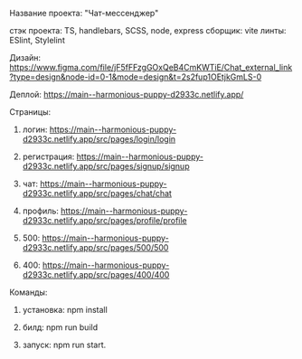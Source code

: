 Название проекта: "Чат-мессенджер"

стэк проекта: TS, handlebars, SCSS, node, express
сборщик: vite
линты: ESlint, Stylelint

Дизайн: https://www.figma.com/file/jF5fFFzgGOxQeB4CmKWTiE/Chat_external_link?type=design&node-id=0-1&mode=design&t=2s2fup1OEtjkGmLS-0

Деплой:
https://main--harmonious-puppy-d2933c.netlify.app/

Страницы:

1. логин: https://main--harmonious-puppy-d2933c.netlify.app/src/pages/login/login

2. регистрация: https://main--harmonious-puppy-d2933c.netlify.app/src/pages/signup/signup

3. чат: https://main--harmonious-puppy-d2933c.netlify.app/src/pages/chat/chat

4. профиль: https://main--harmonious-puppy-d2933c.netlify.app/src/pages/profile/profile

5. 500: https://main--harmonious-puppy-d2933c.netlify.app/src/pages/500/500

6. 400: https://main--harmonious-puppy-d2933c.netlify.app/src/pages/400/400

Команды:

1. установка: npm install

2. билд: npm run build

3. запуск: npm run start.
